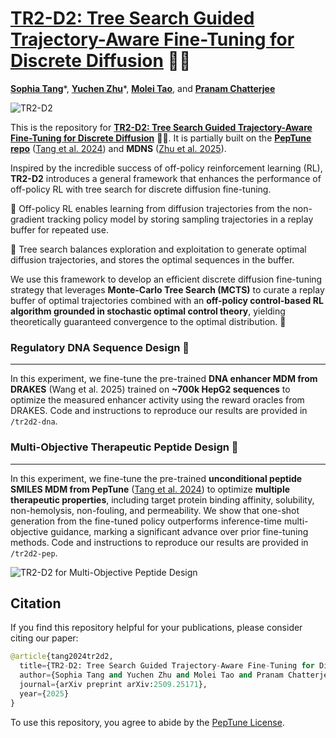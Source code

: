 # [TR2-D2: Tree Search Guided Trajectory-Aware Fine-Tuning for Discrete Diffusion](https://arxiv.org/abs/2509.25171) 🤖🌳



[**Sophia Tang**](https://sophtang.github.io/)\*, [**Yuchen Zhu**](https://yuchen-zhu-zyc.github.io/)\*, [**Molei Tao**](https://mtao8.math.gatech.edu/), and [**Pranam Chatterjee**](https://www.chatterjeelab.com/)

![TR2-D2](assets/anim-good.gif)

This is the repository for **[TR2-D2: Tree Search Guided Trajectory-Aware Fine-Tuning for Discrete Diffusion](https://arxiv.org/abs/2509.25171)** 🤖🌳. It is partially built on the **[PepTune repo](https://github.com/programmablebio/peptune)** ([Tang et al. 2024](https://arxiv.org/abs/2412.17780)) and **MDNS** ([Zhu et al. 2025](https://arxiv.org/abs/2508.10684)).

Inspired by the incredible success of off-policy reinforcement learning (RL), **TR2-D2** introduces a general framework that enhances the performance of off-policy RL with tree search for discrete diffusion fine-tuning.

🤖 Off-policy RL enables learning from diffusion trajectories from the non-gradient tracking policy model by storing sampling trajectories in a replay buffer for repeated use. 

🌳 Tree search balances exploration and exploitation to generate optimal diffusion trajectories, and stores the optimal sequences in the buffer. 

We use this framework to develop an efficient discrete diffusion fine-tuning strategy that leverages **Monte-Carlo Tree Search (MCTS)** to curate a replay buffer of optimal trajectories combined with an **off-policy control-based RL algorithm grounded in stochastic optimal control theory**, yielding theoretically guaranteed convergence to the optimal distribution. 🌟

### Regulatory DNA Sequence Design 🧬

---

In this experiment, we fine-tune the pre-trained **DNA enhancer MDM from DRAKES** (Wang et al. 2025) trained on **~700k HepG2 sequences** to optimize the measured enhancer activity using the reward oracles from DRAKES. Code and instructions to reproduce our results are provided in `/tr2d2-dna`.

### Multi-Objective Therapeutic Peptide Design 🧫

---

In this experiment, we fine-tune the pre-trained **unconditional peptide SMILES MDM from PepTune** ([Tang et al. 2024](https://arxiv.org/abs/2412.17780)) to optimize **multiple therapeutic properties**, including target protein binding affinity, solubility, non-hemolysis, non-fouling, and permeability. We show that one-shot generation from the fine-tuned policy outperforms inference-time multi-objective guidance, marking a significant advance over prior fine-tuning methods. Code and instructions to reproduce our results are provided in `/tr2d2-pep`.

![TR2-D2 for Multi-Objective Peptide Design](assets/peptides.png)

## Citation

If you find this repository helpful for your publications, please consider citing our paper:

```python
@article{tang2024tr2d2,
  title={TR2-D2: Tree Search Guided Trajectory-Aware Fine-Tuning for Discrete Diffusion},
  author={Sophia Tang and Yuchen Zhu and Molei Tao and Pranam Chatterjee},
  journal={arXiv preprint arXiv:2509.25171},
  year={2025}
}
```

To use this repository, you agree to abide by the [PepTune License](https://drive.google.com/file/d/1Hsu91wTmxyoJLNJzfPDw5_nTbxVySP5x/view?usp=sharing).